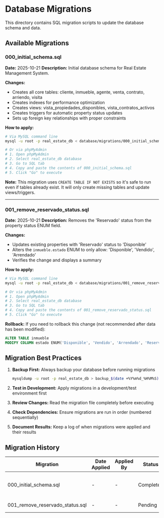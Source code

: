 # Database Migrations

This directory contains SQL migration scripts to update the database schema and data.

## Available Migrations

### 000_initial_schema.sql
**Date:** 2025-10-21
**Description:** Initial database schema for Real Estate Management System.

**Changes:**
- Creates all core tables: cliente, inmueble, agente, venta, contrato, arriendo, visita
- Creates indexes for performance optimization
- Creates views: vista_propiedades_disponibles, vista_contratos_activos
- Creates triggers for automatic property status updates
- Sets up foreign key relationships with proper constraints

**How to apply:**
```bash
# Via MySQL command line
mysql -u root -p real_estate_db < database/migrations/000_initial_schema.sql

# Or via phpMyAdmin
# 1. Open phpMyAdmin
# 2. Select real_estate_db database
# 3. Go to SQL tab
# 4. Copy and paste the contents of 000_initial_schema.sql
# 5. Click "Go" to execute
```

**Note:** This migration uses `CREATE TABLE IF NOT EXISTS` so it's safe to run even if tables already exist. It will only create missing tables and update views/triggers.

---

### 001_remove_reservado_status.sql
**Date:** 2025-10-21
**Description:** Removes the 'Reservado' status from the property status ENUM field.

**Changes:**
- Updates existing properties with 'Reservado' status to 'Disponible'
- Alters the `inmueble.estado` ENUM to only allow: 'Disponible', 'Vendido', 'Arrendado'
- Verifies the change and displays a summary

**How to apply:**
```bash
# Via MySQL command line
mysql -u root -p real_estate_db < database/migrations/001_remove_reservado_status.sql

# Or via phpMyAdmin
# 1. Open phpMyAdmin
# 2. Select real_estate_db database
# 3. Go to SQL tab
# 4. Copy and paste the contents of 001_remove_reservado_status.sql
# 5. Click "Go" to execute
```

**Rollback:**
If you need to rollback this change (not recommended after data has been modified):
```sql
ALTER TABLE inmueble
MODIFY COLUMN estado ENUM('Disponible', 'Vendido', 'Arrendado', 'Reservado') DEFAULT 'Disponible' COMMENT 'Property status';
```

## Migration Best Practices

1. **Backup First:** Always backup your database before running migrations
   ```bash
   mysqldump -u root -p real_estate_db > backup_$(date +%Y%m%d_%H%M%S).sql
   ```

2. **Test in Development:** Apply migrations in a development/test environment first

3. **Review Changes:** Read the migration file completely before executing

4. **Check Dependencies:** Ensure migrations are run in order (numbered sequentially)

5. **Document Results:** Keep a log of when migrations were applied and their results

## Migration History

| Migration | Date Applied | Applied By | Status | Notes |
|-----------|-------------|------------|--------|-------|
| 000_initial_schema.sql | - | - | Completed | Base schema - safe to re-run |
| 001_remove_reservado_status.sql | - | - | Pending | Status enum simplification |
